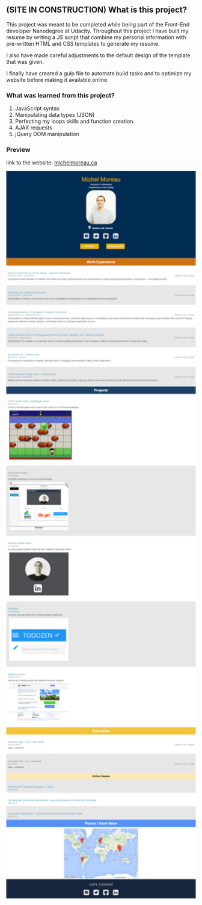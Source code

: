 ## (SITE IN CONSTRUCTION) What is this project?

This project was meant to be completed while being part of the Front-End developer Nanodegree at Udacity. Throughout this project I have built my resume by writing a JS script that combine my personal information with pre-written HTML and CSS templates to generate my resume.  
  
I also have made careful adjustments to the default design of the template that was given.  
  
I finally have created a gulp file to automate build tasks and to optimize my website before making it available online.

### What was learned from this project?

1. JavaScript syntax
2. Manipulating data types (JSON)  
3. Perfecting my loops skills and function creation.  
4. AJAX requests
5. jQuery DOM manipulation

### Preview

link to the website: [michelmoreau.ca](http://michelmoreau.ca/)

<img src="preview.png" width=600 alt="Website Preview" caption="Website Preview">
